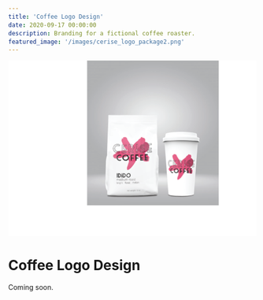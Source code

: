 ```yaml
---
title: 'Coffee Logo Design'
date: 2020-09-17 00:00:00
description: Branding for a fictional coffee roaster.
featured_image: '/images/cerise_logo_package2.png'
---
```


![](/images/cerise_logo_package2.png)

# Coffee Logo Design

Coming soon.
